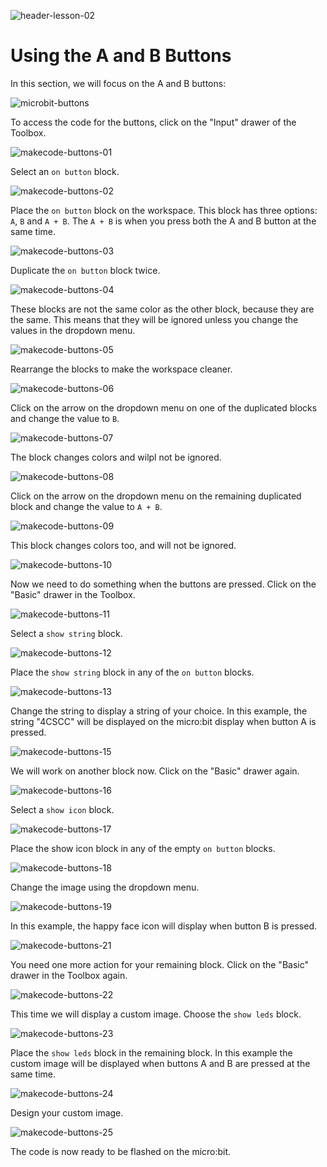 ![header-lesson-02](assets/header-lesson-02.png)

# Using the A and B Buttons

In this section, we will focus on the A and B buttons:

![microbit-buttons](assets/microbit-buttons.png)

To access the code for the buttons, click on the "Input" drawer of the Toolbox.

![makecode-buttons-01](assets/makecode-buttons-01.png)

Select an `on button` block.

![makecode-buttons-02](assets/makecode-buttons-02.png)

Place the `on button` block on the workspace. This block has three options: `A`, `B` and `A + B`. The `A + B` is when you press both the A and B button at the same time.

![makecode-buttons-03](assets/makecode-buttons-03.png)

Duplicate the `on button` block twice.

![makecode-buttons-04](assets/makecode-buttons-04.png)

These blocks are not the same color as the other block, because they are the same. This means that they will be ignored unless you change the values in the dropdown menu.

![makecode-buttons-05](assets/makecode-buttons-05.png)

Rearrange the blocks to make the workspace cleaner.

![makecode-buttons-06](assets/makecode-buttons-06.png)

Click on the arrow on the dropdown menu on one of the duplicated blocks and change the value to `B`.

![makecode-buttons-07](assets/makecode-buttons-07.png)

The block changes colors and wilpl not be ignored.

![makecode-buttons-08](assets/makecode-buttons-08.png)

Click on the arrow on the dropdown menu on the remaining duplicated block and change the value to `A + B`.

![makecode-buttons-09](assets/makecode-buttons-09.png)

This block changes colors too, and will not be ignored.

![makecode-buttons-10](assets/makecode-buttons-10.png)

Now we need to do something when the buttons are pressed. Click on the "Basic" drawer in the Toolbox.

![makecode-buttons-11](assets/makecode-buttons-11.png)

Select a `show string` block.

![makecode-buttons-12](assets/makecode-buttons-12.png)

Place the `show string` block in any of the `on button` blocks.

![makecode-buttons-13](assets/makecode-buttons-13.png)

Change the string to display a string of your choice. In this example,  the string "4CSCC" will be displayed on the micro:bit display when button A is pressed.

![makecode-buttons-15](assets/makecode-buttons-15.png)

We will work on another block now. Click on the "Basic" drawer again.

![makecode-buttons-16](assets/makecode-buttons-16.png)

Select a `show icon` block.

![makecode-buttons-17](assets/makecode-buttons-17.png)

Place the show icon block in any of the empty `on button` blocks.

![makecode-buttons-18](assets/makecode-buttons-18.png)

Change the image using the dropdown menu.

![makecode-buttons-19](assets/makecode-buttons-19.png)

In this example, the happy face icon will display when button B is pressed.

![makecode-buttons-21](assets/makecode-buttons-21.png)

You need one more action for your remaining block. Click on the "Basic" drawer in the Toolbox again.

![makecode-buttons-22](assets/makecode-buttons-22.png)

This time we will display a custom image. Choose the `show leds` block.

![makecode-buttons-23](assets/makecode-buttons-23.png)

Place the `show leds` block in the remaining block. In this example the custom image will be displayed when buttons A and B are pressed at the same time.

![makecode-buttons-24](assets/makecode-buttons-24.png)

Design your custom image.

![makecode-buttons-25](assets/makecode-buttons-25.png)

The code is now ready to be flashed on the micro:bit.

